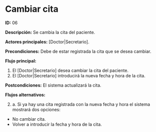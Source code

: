 # Cambiar cita
**ID:** 06

**Descripción:** Se cambia la cita del paciente.

**Actores principales:**  [Doctor|Secretario].

**Precondiciones:** Debe de estar registrada la cita que se desea cambiar.

**Flujo principal:**
  1. El [Doctor|Secretario] desea cambiar la cita del paciente.
  2. El [Doctor|Secretario] introducirá la nueva fecha y hora de la cita.
  
**Postcondiciones:** El sistema actualizará la cita.

**Flujos alternativos:**

2. a. Si ya hay una cita registrada con la nueva fecha y hora el sistema mostrará dos opciones:
* No cambiar cita.
* Volver a introducir la fecha y hora de la cita.
